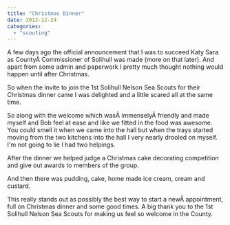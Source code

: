 ```yaml
---
title: "Christmas Dinner"
date: 2012-12-24
categories: 
  - "scouting"
---
```


A few days ago the official announcement that I was to succeed Katy Sara as CountyÂ Commissioner of Solihull was made (more on that later). And apart from some admin and paperwork I pretty much thought nothing would happen until after Christmas.

So when the invite to join the 1st Solihull Nelson Sea Scouts for their Christmas dinner came I was delighted and a little scared all at the same time.

So along with the welcome which wasÂ immenselyÂ friendly and made myself and Bob feel at ease and like we fitted in the food was awesome. You could smell it when we came into the hall but when the trays started moving from the two kitchens into the hall I very nearly drooled on myself. I'm not going to lie I had two helpings.

After the dinner we helped judge a Christmas cake decorating competition and give out awards to members of the group.

And then there was pudding, cake, home made ice cream, cream and custard.

This really stands out as possibly the best way to start a newÂ appointment, full on Christmas dinner and some good times. A big thank you to the 1st Solihull Nelson Sea Scouts for making us feel so welcome in the County.
